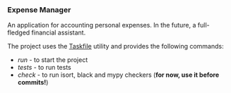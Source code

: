 ### Expense Manager

An application for accounting personal expenses. In the future, a full-fledged financial assistant.

The project uses the [Taskfile](https://taskfile.dev/) utility and provides the following commands:
- *run* - to start the project
- *tests* - to run tests
- *check* - to run isort, black and mypy checkers (**for now, use it before commits!**)